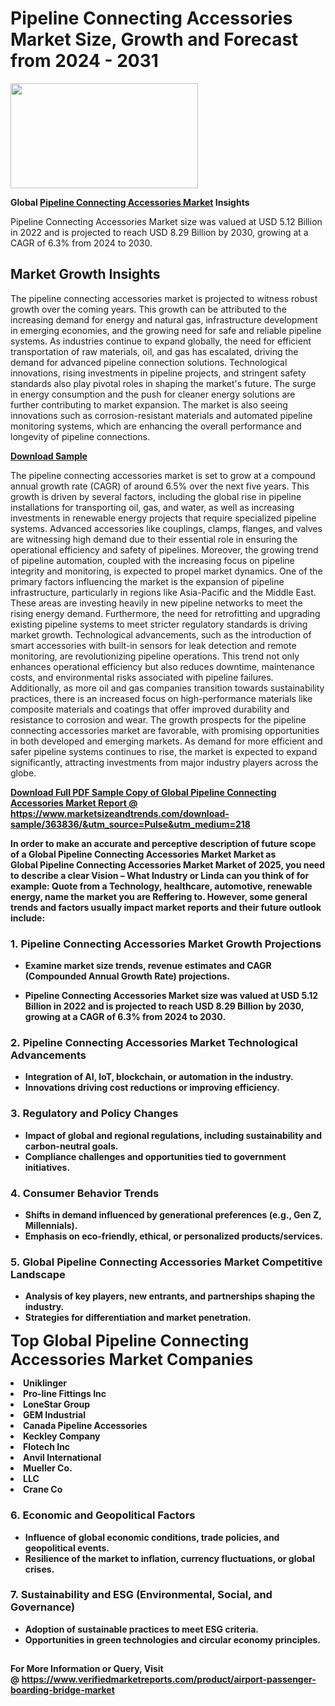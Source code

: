 <H1>Pipeline Connecting Accessories Market Size, Growth and Forecast from 2024 - 2031</H1><img class="aligncenter size-medium wp-image-584254" src="https://thirdeyenews.in/wp-content/uploads/2024/09/Global-Market-Research-300x168.jpeg" alt="" width="300" height="168" /><p><strong>Global&nbsp;<a href="https://www.marketsizeandtrends.com/download-sample/363836/&amp;utm_source=Pulse&amp;utm_medium=218">Pipeline Connecting Accessories Market</a> Insights</strong></p><p>Pipeline Connecting Accessories Market size was valued at USD 5.12 Billion in 2022 and is projected to reach USD 8.29 Billion by 2030, growing at a CAGR of 6.3% from 2024 to 2030.</p><p><h2>Market Growth Insights</h2> <p>The pipeline connecting accessories market is projected to witness robust growth over the coming years. This growth can be attributed to the increasing demand for energy and natural gas, infrastructure development in emerging economies, and the growing need for safe and reliable pipeline systems. As industries continue to expand globally, the need for efficient transportation of raw materials, oil, and gas has escalated, driving the demand for advanced pipeline connection solutions. Technological innovations, rising investments in pipeline projects, and stringent safety standards also play pivotal roles in shaping the market's future. The surge in energy consumption and the push for cleaner energy solutions are further contributing to market expansion. The market is also seeing innovations such as corrosion-resistant materials and automated pipeline monitoring systems, which are enhancing the overall performance and longevity of pipeline connections.</p> <p><strong><a href="#">Download Sample</a></strong></p> <p>The pipeline connecting accessories market is set to grow at a compound annual growth rate (CAGR) of around 6.5% over the next five years. This growth is driven by several factors, including the global rise in pipeline installations for transporting oil, gas, and water, as well as increasing investments in renewable energy projects that require specialized pipeline systems. Advanced accessories like couplings, clamps, flanges, and valves are witnessing high demand due to their essential role in ensuring the operational efficiency and safety of pipelines. Moreover, the growing trend of pipeline automation, coupled with the increasing focus on pipeline integrity and monitoring, is expected to propel market dynamics. One of the primary factors influencing the market is the expansion of pipeline infrastructure, particularly in regions like Asia-Pacific and the Middle East. These areas are investing heavily in new pipeline networks to meet the rising energy demand. Furthermore, the need for retrofitting and upgrading existing pipeline systems to meet stricter regulatory standards is driving market growth. Technological advancements, such as the introduction of smart accessories with built-in sensors for leak detection and remote monitoring, are revolutionizing pipeline operations. This trend not only enhances operational efficiency but also reduces downtime, maintenance costs, and environmental risks associated with pipeline failures. Additionally, as more oil and gas companies transition towards sustainability practices, there is an increased focus on high-performance materials like composite materials and coatings that offer improved durability and resistance to corrosion and wear. The growth prospects for the pipeline connecting accessories market are favorable, with promising opportunities in both developed and emerging markets. As demand for more efficient and safer pipeline systems continues to rise, the market is expected to expand significantly, attracting investments from major industry players across the globe. <p><strong><a href="#"></p><p><span class=""><strong>Download Full PDF Sample Copy of Global Pipeline Connecting Accessories Market Report</strong> @ <a href="https://www.marketsizeandtrends.com/download-sample/363836/&amp;utm_source=Pulse&amp;utm_medium=218" target="_blank">https://www.marketsizeandtrends.com/download-sample/363836/&amp;utm_source=Pulse&amp;utm_medium=218</a></span></p><p>In order to make an accurate and perceptive description of future scope of a Global&nbsp;Pipeline Connecting Accessories Market Market as Global&nbsp;Pipeline Connecting Accessories Market Market of 2025, you need to describe a clear Vision &ndash; What Industry or Linda can you think of for example: Quote from a Technology, healthcare, automotive, renewable energy, name the market you are Reffering to. However, some general trends and factors usually impact market reports and their future outlook include:</p><h3>1.&nbsp;<strong>Pipeline Connecting Accessories Market Growth Projections</strong></h3><ul><li>Examine market size trends, revenue estimates and CAGR (Compounded Annual Growth Rate) projections.</li><li><p>Pipeline Connecting Accessories Market size was valued at USD 5.12 Billion in 2022 and is projected to reach USD 8.29 Billion by 2030, growing at a CAGR of 6.3% from 2024 to 2030.</p></li></ul><h3>2.&nbsp;<strong>Pipeline Connecting Accessories Market Technological Advancements</strong></h3><ul><li>Integration of AI, IoT, blockchain, or automation in the industry.</li><li>Innovations driving cost reductions or improving efficiency.</li></ul><h3>3.&nbsp;<strong>Regulatory and Policy Changes</strong></h3><ul><li>Impact of global and regional regulations, including sustainability and carbon-neutral goals.</li><li>Compliance challenges and opportunities tied to government initiatives.</li></ul><h3>4.&nbsp;<strong>Consumer Behavior Trends</strong></h3><ul><li>Shifts in demand influenced by generational preferences (e.g., Gen Z, Millennials).</li><li>Emphasis on eco-friendly, ethical, or personalized products/services.</li></ul><h3>5.&nbsp;<strong>Global Pipeline Connecting Accessories Market Competitive Landscape</strong></h3><ul><li>Analysis of key players, new entrants, and partnerships shaping the industry.</li><li>Strategies for differentiation and market penetration.</li></ul><p data-pm-slice="1 1 []"><span style="color: inherit; font-family: inherit; font-size: 25px;">Top Global Pipeline Connecting Accessories Market Companies</span></p><div class="" data-test-id=""><p><li>Uniklinger</li><li> Pro-line Fittings Inc</li><li> LoneStar Group</li><li> GEM Industrial</li><li> Canada Pipeline Accessories</li><li> Keckley Company</li><li> Flotech Inc</li><li> Anvil International</li><li> Mueller Co.</li><li> LLC</li><li> Crane Co</li></p></div><h3>6.&nbsp;<strong>Economic and Geopolitical Factors</strong></h3><ul><li>Influence of global economic conditions, trade policies, and geopolitical events.</li><li>Resilience of the market to inflation, currency fluctuations, or global crises.</li></ul><h3>7.&nbsp;<strong>Sustainability and ESG (Environmental, Social, and Governance)</strong></h3><ul><li>Adoption of sustainable practices to meet ESG criteria.</li><li>Opportunities in green technologies and circular economy principles.</li></ul><h2><strong style="font-size: 14px;">For More Information or Query, Visit @&nbsp;</strong><a style="background-color: #ffffff; font-size: 14px;" href="https://www.marketsizeandtrends.com/report/pipeline-connecting-accessories-market/" target="_blank">https://www.verifiedmarketreports.com/product/airport-passenger-boarding-bridge-market</a></h2>
